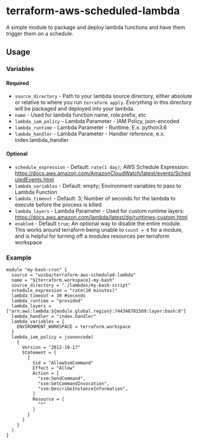 # terraform-aws-scheduled-lambda
A simple module to package and deploy lambda functions and have them trigger them on a schedule.

## Usage

### Variables

#### Required
* `source_directory` - Path to your lambda source directory, either absolute or relative to where you run `terraform apply`.  _Everything_ in this directory will be packaged and deployed into your lambda.
* `name`  - Used for lambda function name, role prefix, etc
* `lambda_iam_policy` - Lambda Parameter - IAM Policy, json-encoded
* `lambda_runtime` - Lambda Parameter - Runtime.  E.x. python3.6
* `lambda_handler` - Lambda Parameter - Handler reference, e.x. index.lambda_handler


#### Optional
* `schedule_expression` - Default: `rate(1 day)`; AWS Schedule Expression: https://docs.aws.amazon.com/AmazonCloudWatch/latest/events/ScheduledEvents.html
* `lambda_variables` - Default: empty; Environment variables to pass to Lambda Function
* `lambda_timeout` - Default: 3; Number of seconds for the lambda to execute before the process is killed
* `lambda_layers` - Lambda Parameter - Used for custom runtime layers: https://docs.aws.amazon.com/lambda/latest/dg/runtimes-custom.html
* `enabled` - Default `true`; An optional way to disable the entire module.  This works around terraform being unable to `count = 0` for a module, and is helpful for turning off a modules resources per terraform workspace

### Example
```
module "my-bash-cron" {
  source = "ussba/terraform-aws-scheduled-lambda"
  name = "${terraform.workspace}-my-bash"
  source_directory = "./lambdas/my-bash-script"
  schedule_expression = "rate(10 minutes)"
  lambda_timeout = 30 #seconds
  lambda_runtime = "provided"
  lambda_layers = ["arn:aws:lambda:${module.global.region}:744348701589:layer:bash:8"]
  lambda_handler = "index.handler"
  lambda_variables = {
    ENVIRONMENT_WORKSPACE = terraform.workspace
  }
  lambda_iam_policy = jsonencode(
    {
      Version = "2012-10-17"
      Statement = [
        {
          Sid = "AllowSsmCommand"
          Effect = "Allow"
          Action = [
            "ssm:SendCommand",
            "ssm:GetCommandInvocation",
            "ssm:DescribeInstanceInformation",
          ]
          Resource = [
            "*"
          ]
        }
      ]
    }
  )
}
```

